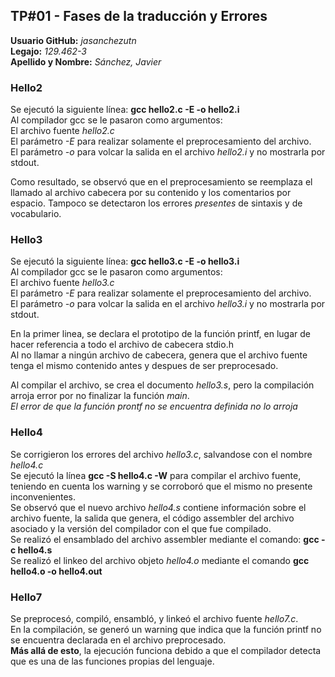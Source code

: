 ## TP#01 - Fases de la traducción y Errores  
**Usuario GitHub:** *jasanchezutn*  
**Legajo:** *129.462-3*  
**Apellido y Nombre:** *Sánchez, Javier*  
  
### Hello2  
Se ejecutó la siguiente línea: **gcc hello2.c -E -o hello2.i**  
Al compilador gcc se le pasaron como argumentos:  
El archivo fuente *hello2.c*  
El parámetro *-E* para realizar solamente el preprocesamiento del archivo.  
El parámetro *-o* para volcar la salida en el archivo *hello2.i* y no mostrarla por stdout.  
  
Como resultado, se observó que en el preprocesamiento se reemplaza el llamado al archivo cabecera por su contenido y
los comentarios por espacio. Tampoco se detectaron los errores *presentes* de sintaxis y de vocabulario.  
  
### Hello3  
Se ejecutó la siguiente línea: **gcc hello3.c -E -o hello3.i**  
Al compilador gcc se le pasaron como argumentos:  
El archivo fuente *hello3.c*  
El parámetro *-E* para realizar solamente el preprocesamiento del archivo.  
El parámetro *-o* para volcar la salida en el archivo *hello3.i* y no mostrarla por stdout.  
  
En la primer linea, se declara el prototipo de la función printf, en lugar de hacer referencia a todo el archivo de cabecera stdio.h  
Al no llamar a ningún archivo de cabecera, genera que el archivo fuente tenga el mismo contenido antes y despues de ser preprocesado.  
  
Al compilar el archivo, se crea el documento *hello3.s*, pero la compilación arroja error por no finalizar la función *main*.  
*El error de que la función prontf no se encuentra definida no lo arroja*  
  
### Hello4  
Se corrigieron los errores del archivo *hello3.c*, salvandose con el nombre *hello4.c*  
Se ejecutó la línea **gcc -S hello4.c -W** para compilar el archivo fuente, teniendo en cuenta los warning y se corroboró que el mismo no presente inconvenientes.  
Se observó que el nuevo archivo *hello4.s* contiene información sobre el archivo fuente, la salida que genera, el código assembler del archivo asociado y la versión del compilador con el que fue compilado.  
Se realizó el ensamblado del archivo assembler mediante el comando: **gcc -c hello4.s**  
Se realizó el linkeo del archivo objeto *hello4.o* mediante el comando **gcc hello4.o -o hello4.out**  
  
### Hello7  
Se preprocesó, compiló, ensambló, y linkeó el archivo fuente *hello7.c*.  
En la compilación, se generó un warning que indica que la función printf no se encuentra declarada en el archivo preprocesado.  
**Más allá de esto**, la ejecución funciona debido a que el compilador detecta que es una de las funciones propias del lenguaje.  
